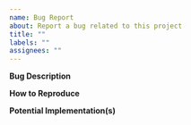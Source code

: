 ```yaml
---
name: Bug Report
about: Report a bug related to this project
title: ""
labels: ""
assignees: ""
---
```


**Bug Description**

**How to Reproduce**

**Potential Implementation(s)**
